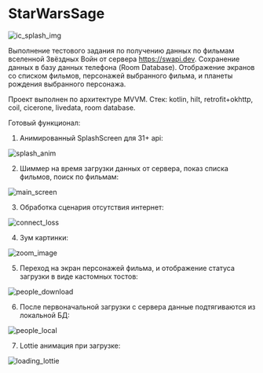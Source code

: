 # StarWarsSage
![ic_splash_img](https://user-images.githubusercontent.com/79571688/168622593-0a25b735-1dd5-4e7a-a031-6886247081ea.png)

Выполнение тестового задания по получению данных по фильмам вселенной Звёздных Войн от сервера https://swapi.dev.
Сохранение данных в базу данных телефона (Room Database). Отображение экранов со списком фильмов, персонажей выбранного фильма, и планеты рождения выбранного персонажа.


Проект выполнен по архитектуре MVVM. Стек: kotlin, hilt, retrofit+okhttp, coil, cicerone, livedata, room database.

Готовый функционал:

1. Анимированный SplashScreen для 31+ api:

![splash_anim](https://user-images.githubusercontent.com/79571688/169779890-9334422b-6a9e-4ae7-b8e9-ed4a955ff86d.gif)

2. Шиммер на время загрузки данных от сервера, показ списка фильмов, поиск по фильмам:

  ![main_screen](https://user-images.githubusercontent.com/79571688/168627301-04c00af0-d2d2-4905-973d-21e21282a9ed.gif)

3. Обработка сценария отсутствия интернет:

![connect_loss](https://user-images.githubusercontent.com/79571688/168631411-63d3b94f-e0aa-4b70-86eb-f2c7ee691d74.gif) 

4. Зум картинки:

![zoom_image](https://user-images.githubusercontent.com/79571688/168627883-8f3c5337-6334-41b5-9156-743b082cdb57.gif)

5. Переход на экран персонажей фильма, и отображение статуса загрузки в виде кастомных тостов:

![people_download](https://user-images.githubusercontent.com/79571688/168629595-83a0f08d-bb61-47af-8de1-67c7e2d994c0.gif)

6. После первоначальной загрузки с сервера данные подтягиваются из локальной БД:

![people_local](https://user-images.githubusercontent.com/79571688/168630140-fd19331f-36c4-465b-98b1-5d9b49e69ad6.gif)

7. Lottie анимация при загрузке:

![loading_lottie](https://user-images.githubusercontent.com/79571688/169779094-c1d2f173-8fb2-407c-9d32-11388b1296c7.gif)



